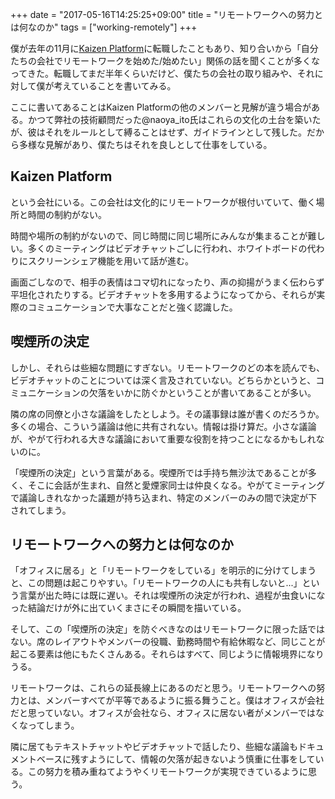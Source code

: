 +++
date = "2017-05-16T14:25:25+09:00"
title = "リモートワークへの努力とは何なのか"
tags = ["working-remotely"]
+++

僕が去年の11月に[Kaizen Platform](https://kaizenplatform.com/hiring/engineer.html)に転職したこともあり、知り合いから「自分たちの会社でリモートワークを始めた/始めたい」関係の話を聞くことが多くなってきた。転職してまだ半年くらいだけど、僕たちの会社の取り組みや、それに対して僕が考えていることを書いてみる。

ここに書いてあることはKaizen Platformの他のメンバーと見解が違う場合がある。かつて弊社の技術顧問だった@naoya_ito氏はこれらの文化の土台を築いたが、彼はそれをルールとして縛ることはせず、ガイドラインとして残した。だから多様な見解があり、僕たちはそれを良しとして仕事をしている。

## Kaizen Platform

という会社にいる。この会社は文化的にリモートワークが根付いていて、働く場所と時間の制約がない。

時間や場所の制約がないので、同じ時間に同じ場所にみんなが集まることが難しい。多くのミーティングはビデオチャットごしに行われ、ホワイトボードの代わりにスクリーンシェア機能を用いて話が進む。

画面ごしなので、相手の表情はコマ切れになったり、声の抑揚がうまく伝わらず平坦化されたりする。ビデオチャットを多用するようになってから、それらが実際のコミュニケーションで大事なことだと強く認識した。

## 喫煙所の決定

しかし、それらは些細な問題にすぎない。リモートワークのどの本を読んでも、ビデオチャットのことについては深く言及されていない。どちらかというと、コミュニケーションの欠落をいかに防ぐかということが書いてあることが多い。

隣の席の同僚と小さな議論をしたとしよう。その議事録は誰が書くのだろうか。多くの場合、こういう議論は他に共有されない。情報は掛け算だ。小さな議論が、やがて行われる大きな議論において重要な役割を持つことになるかもしれないのに。

「喫煙所の決定」という言葉がある。喫煙所では手持ち無沙汰であることが多く、そこに会話が生まれ、自然と愛煙家同士は仲良くなる。やがてミーティングで議論しきれなかった議題が持ち込まれ、特定のメンバーのみの間で決定が下されてしまう。

## リモートワークへの努力とは何なのか

「オフィスに居る」と「リモートワークをしている」を明示的に分けてしまうと、この問題は起こりやすい。「リモートワークの人にも共有しないと...」という言葉が出た時には既に遅い。それは喫煙所の決定が行われ、過程が虫食いになった結論だけが外に出ていくまさにその瞬間を描いている。

そして、この「喫煙所の決定」を防ぐべきなのはリモートワークに限った話ではない。席のレイアウトやメンバーの役職、勤務時間や有給休暇など、同じことが起こる要素は他にもたくさんある。それらはすべて、同じように情報境界になりうる。

リモートワークは、これらの延長線上にあるのだと思う。リモートワークへの努力とは、メンバーすべてが平等であるように振る舞うこと。僕はオフィスが会社だと思っていない。オフィスが会社なら、オフィスに居ない者がメンバーではなくなってしまう。

隣に居てもテキストチャットやビデオチャットで話したり、些細な議論もドキュメントベースに残すようにして、情報の欠落が起きないよう慎重に仕事をしている。この努力を積み重ねてようやくリモートワークが実現できているように思う。

